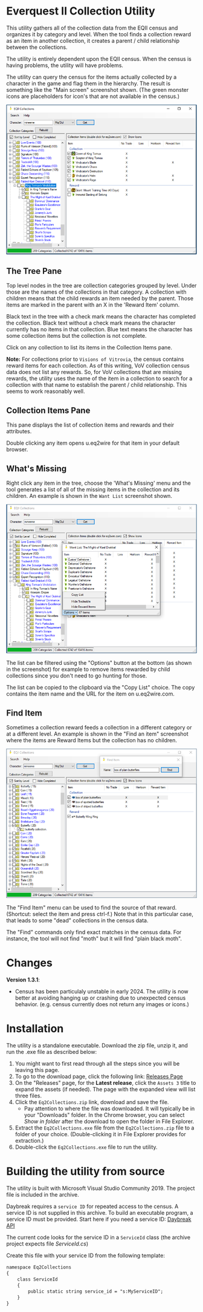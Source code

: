 ﻿# Everquest II Collection Utility
This utility gathers all of the collection data from the EQII census and organizes it by category and level. 
When the tool finds a collection reward as an item in another collection, 
it creates a parent / child relationship between the collections.

The utility is entirely dependent upon the EQII census. When the census is having problems, 
the utility will have problems.

The utility can query the census for the items actually collected by a character in the game 
and flag them in the hierarchy. The result is something like the "Main screen" screenshot shown. 
(The green monster icons are placeholders for icon's that are not available in the census.)

![Startup](Screenshots/Fabled-Kael-Drakkel-2.png)

## The Tree Pane
Top level nodes in the tree are collection categories grouped by level. 
Under those are the names of the collections in that category. 
A collection with children means that the child rewards an item needed by the parent. 
Those items are marked in the parent with an X in the 'Reward Item' column.

Black text in the tree with a check mark means the character has completed the collection. 
Black text without a check mark means the character currently has no items in that collection. 
Blue text means the character has some collection items but the collection is not complete.

Click on any collection to list its items in the Collection Items pane.

__Note:__ For collections prior to `Visions of Vitrovia`, the census contains
reward items for each collection. 
As of this writing, VoV collection census data does not list any rewards.
So, for VoV collections that are missing rewards, 
the utility uses the name of the item in a collection to search
for a collection with that name to establish the parent / child relationship. 
This seems to work reasonably well.

## Collection Items Pane
This pane displays the list of collection items and rewards and their attributes.

Double clicking any item opens u.eq2wire for that item in your default browser.

## What's Missing
Right click any item in the tree, 
choose the 'What's Missing' menu and the tool generates a list of all of the missing items 
in the collection and its children. An example is shown in the `Want List` screenshot shown.

![Missing](Screenshots/Wantlist-2.png)

The list can be filtered using the "Options" button at the bottom 
(as shown in the screenshot) for example to remove items rewarded by child collections 
since you don't need to go hunting for those.

The list can be copied to the clipboard via the "Copy List" choice. 
The copy contains the item name and the URL for the item on u.eq2wire.com.

## Find Item
Sometimes a collection reward feeds a collection in a different category or at a different level. 
An example is shown in the "Find an item" screenshot where the items are Reward Items 
but the collection has no children. 

![Find](Screenshots/Find-item-2.png)

The "Find Item" menu can be used to find the source of that reward. 
(Shortcut: select the item and press ctrl-f.) 
Note that in this particular case, that leads to some "dead" collections in the census data.

The "Find" commands only find exact matches in the census data. 
For instance, the tool will not find "moth" but it will find "plain black moth".


# Changes
__Version 1.3.1__: 
* Census has been particulaly unstable in early 2024. The utility is now better at avoiding hanging up or crashing due to unexpected census behavior. (e.g. census currently does not return any images or icons.)


# Installation

The utility is a standalone executable. Download the zip file, unzip it, and run the .exe file
as described below:

1. You might want to first read through all the steps since you will be leaving this page.
2. To go to the download page, click the following link: [Releases Page](https://github.com/jeffjl74/Eq2Collections/releases)
3. On the "Releases" page, for the __Latest release__, click the `Assets 3` title to expand the assets (if needed). 
The page with the expanded view will list three files.
4. Click the `Eq2Collections.zip` link, download and save the file. 
	* Pay attention to where the file was downloaded. 
It will typically be in your "Downloads" folder.
In the Chrome browser, you can select _Show in folder_ after the download to open the folder in File Explorer.
5. Extract the `Eq2Collections.exe` file from the `Eq2Collections.zip` file to a folder of your choice.
  (Double-clicking it in File Explorer provides for extraction.)
6. Double-click the `Eq2Collections.exe` file to run the utility.


# Building the utility from source
The utility is built with Microsoft Visual Studio Community 2019. 
The project file is included in the archive.

Daybreak requires a `service ID` for repeated access to the census. 
A service ID is not supplied in this archive. 
To build an executable program, a service ID must be provided.
Start here if you need a service ID: [Daybreak API](https://census.daybreakgames.com/)

The current code looks for the service ID in a `ServiceId` class (the archive project expects file _ServiceId.cs_)

Create this file with your service ID from the following template:

```c-sharp
namespace Eq2Collections
{
    class ServiceId
    {
        public static string service_id = "s:MyServiceID";
    }
}
```